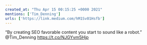 ```yaml
---
created_at: "Thu Apr 15 00:15:25 +0000 2021"
mentions: ['Tim_Denning']
urls: ['https://link.medium.com/hM1Sv01Hsfb']
---
```


“By creating SEO favorable content you start to sound like a robot.” @Tim_Denning https://t.co/NJGYvm5Hjp